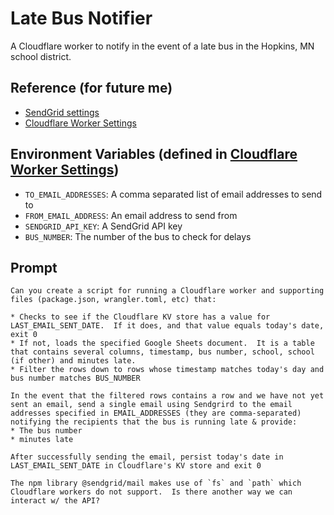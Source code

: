 # Late Bus Notifier
A Cloudflare worker to notify in the event of a late bus in the Hopkins, MN school district.

## Reference (for future me)

* [SendGrid settings](https://app.sendgrid.com/account/details)
* [Cloudflare Worker Settings](https://dash.cloudflare.com/c3b373ae8a90a6494e520f962bdf462b/workers/services/view/bus-delay-notifier/production/settings)

## Environment Variables (defined in [Cloudflare Worker Settings](https://dash.cloudflare.com/c3b373ae8a90a6494e520f962bdf462b/workers/services/view/bus-delay-notifier/production/settings))

* `TO_EMAIL_ADDRESSES`: A comma separated list of email addresses to send to
* `FROM_EMAIL_ADDRESS`: An email address to send from
* `SENDGRID_API_KEY`: A SendGrid API key
* `BUS_NUMBER`: The number of the bus to check for delays


## Prompt

```
Can you create a script for running a Cloudflare worker and supporting files (package.json, wrangler.toml, etc) that:

* Checks to see if the Cloudflare KV store has a value for LAST_EMAIL_SENT_DATE.  If it does, and that value equals today's date, exit 0
* If not, loads the specified Google Sheets document.  It is a table that contains several columns, timestamp, bus number, school, school (if other) and minutes late.
* Filter the rows down to rows whose timestamp matches today's day and bus number matches BUS_NUMBER

In the event that the filtered rows contains a row and we have not yet sent an email, send a single email using Sendgrird to the email addresses specified in EMAIL_ADDRESSES (they are comma-separated) notifying the recipients that the bus is running late & provide:
* The bus number
* minutes late

After successfully sending the email, persist today's date in LAST_EMAIL_SENT_DATE in Cloudflare's KV store and exit 0

The npm library @sendgrid/mail makes use of `fs` and `path` which Cloudflare workers do not support.  Is there another way we can interact w/ the API?
```
